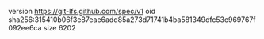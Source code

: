 version https://git-lfs.github.com/spec/v1
oid sha256:315410b06f3e87eae6add85a273d71741b4ba581349dfc53c969767f092ee6ca
size 6202
